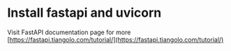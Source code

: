 # Install fastapi and uvicorn

Visit FastAPI documentation page for more [https://fastapi.tiangolo.com/tutorial/](https://fastapi.tiangolo.com/tutorial/)
